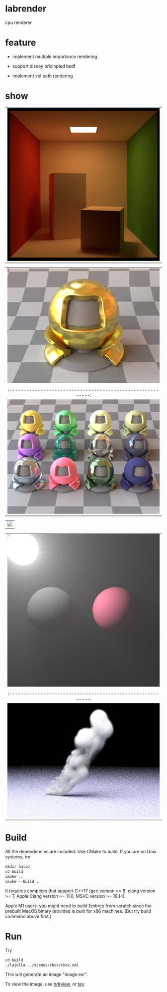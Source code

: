 # labrender
cpu renderer

# feature
- implement multiple importance rendering

- support disney pricinpled bsdf

- implement vol path rendering
# show
| |
| :----------------------------------------: |
|  ![](./images/cobx.png)  |



| |
| :----------------------------------------------------------: |
|                   ![](./images/metal.png) 
| |
| :----------------------------------------------------------: |
|                   ![](./images/uber_final.png)     

| |
| :----------------------------------------------------------: |
|                   ![](./images/sponza_bew.png)  

| |
| :----------------------------------------------------------: |
|                   ![](./images/vol.png) 
| |
| :----------------------------------------------------------: |
|                   ![](./images/smoke.png)                  |



# Build
All the dependencies are included. Use CMake to build.
If you are on Unix systems, try
```
mkdir build
cd build
cmake ..
cmake --build .
```
It requires compilers that support C++17 (gcc version >= 8, clang version >= 7, Apple Clang version >= 11.0, MSVC version >= 19.14).

Apple M1 users: you might need to build Embree from scratch since the prebuilt MacOS binary provided is built for x86 machines. (But try build command above first.)

# Run
Try 
```
cd build
./lajolla ../scenes/cbox/cbox.xml
```
This will generate an image "image.exr".

To view the image, use [hdrview](https://github.com/wkjarosz/hdrview), or [tev](https://github.com/Tom94/tev).


